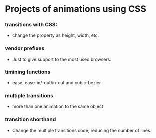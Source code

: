 # Projects of animations using CSS

### transitions with CSS:
* change the property as height, width, etc.

### vendor prefixes
* Just to give support to the most used browsers.

### timining functions
* ease, ease-in/-out/in-out and cubic-bezier

### multiple transitions
* more than one animation to the same object

### transition shorthand
* Change the multiple transitions code, reducing the number of lines. 